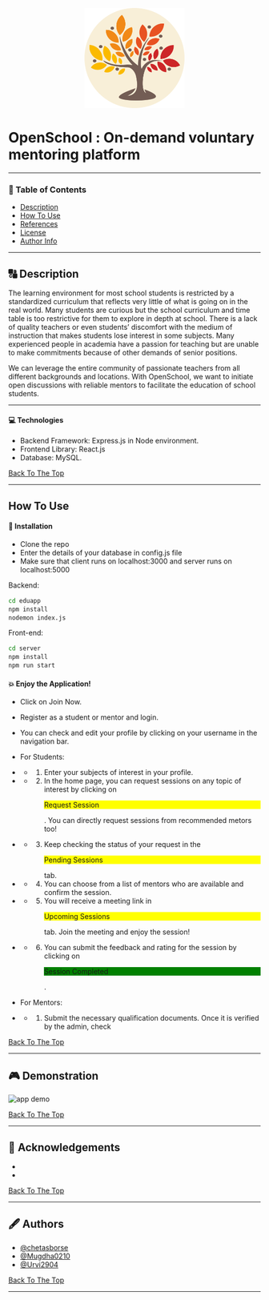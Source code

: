<p align="center">
 <img width=200px height=200px src="eduapp/src/logo4.png" alt="Project logo"></a>
</p>

# OpenSchool : On-demand voluntary mentoring platform

---

### 📝 Table of Contents

- [Description](#description)
- [How To Use](#how-to-use)
- [References](#references)
- [License](#license)
- [Author Info](#author-info)

---

## 🔠 Description

The learning environment for most school students is restricted by a standardized curriculum that
reflects very little of what is going on in the real world. Many students are curious but the school curriculum and time table is too restrictive for them to explore in depth at school. There is a lack of quality teachers or even students’ discomfort with
the medium of instruction that makes students lose interest in some subjects. Many experienced people in academia have a passion for teaching but are unable to make commitments because of other demands of senior positions.

We can leverage the entire community of passionate teachers from all different
backgrounds and locations. With OpenSchool, we want to initiate open discussions with reliable
mentors to facilitate the education of school students.

---

#### 💻 Technologies

- Backend Framework: Express.js in Node environment.
- Frontend Library: React.js
- Database: MySQL.

[Back To The Top](#read-me-template)

---

## How To Use

#### 🔧 Installation

- Clone the repo
- Enter the details of your database in config.js file
- Make sure that client runs on localhost:3000 and server runs on localhost:5000

Backend:

```bash
cd eduapp
npm install
nodemon index.js
```

Front-end:

```bash
cd server
npm install
npm run start
```

<!-- ![Project Image](eduapp/src/install1)
![Project Image](eduapp/src/install2) -->


#### 💥 Enjoy the Application!

- Click on Join Now.
- Register as a student or mentor and login.
- You can check and edit your profile by clicking on your username in the navigation bar.
- For Students:
- - 1. Enter your subjects of interest in your profile.
- - 2. In the home page, you can request sessions on any topic of interest by clicking on  <p style='background-color:yellow'>Request Session<p>. You can directly request sessions from recommended metors too!
- - 3. Keep checking the status of your request in the <p style='background-color:yellow'>Pending Sessions</p> tab.
- - 4. You can choose from a list of mentors who are available and confirm the session.
- - 5. You will receive a meeting link in <p style='background-color:yellow'>Upcoming Sessions<p> tab. Join the meeting and enjoy the session!
- - 6. You can submit the feedback and rating for the session by clicking on  <p style='background-color:green'>Session Completed</p>.

- For Mentors:
- - 1. Submit the necessary qualification documents. Once it is verified by the admin, check 

[Back To The Top](#read-me-template) 

---

## 🎮 Demonstration
![app demo](eduapp/public/demo.gif)

[Back To The Top](#read-me-template)

---

## 🎉 Acknowledgements <a name = "acknowledgement"></a>

- 
- 

[Back To The Top](#read-me-template)

---
## 🖋️ Authors <a name = "authors"></a>

- [@chetasborse](https://github.com/chetasborse)
- [@Mugdha0210](https://github.com/Mugdha0210)
- [@Urvi2904](https://github.com/Urvi2904)

[Back To The Top](#read-me-template)

---

